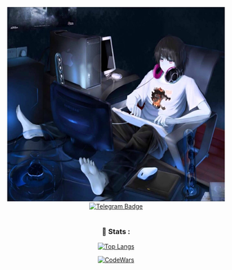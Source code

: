 <div id="header" align="center">
  <img src="src/imga.jpg"  alt="hello" height="450" width="600"/>
  <div id="badges">
    <a href="https://t.me/shmkvdmd">
      <img src="https://img.shields.io/badge/TG-blue?style=for-the-badge&logo=telegram&logoColor=white" alt="Telegram Badge"/>
    </a>
  </div>
  <img src="https://komarev.com/ghpvc/?username=shmkvdmd&style=flat-square&color=blue" alt=""/>

### :green_heart: Stats :
[![Top Langs](https://github-readme-stats.vercel.app/api/top-langs/?username=shmkvdmd&layout=compact&theme=vision-friendly-dark)](https://github.com/anuraghazra/github-readme-stats)
</div>
<div align="center">
<a href="https://www.codewars.com/users/shmkvdmd">
      <img src="https://www.codewars.com/users/shmkvdmd/badges/large" alt="CodeWars"/>
</a>
</div>
